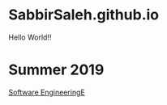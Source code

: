 # SabbirSaleh.github.io

Hello World!!

# Summer 2019

[Software EngineeringE](https://sabbirsaleh.github.io/Software-Engineering/)
